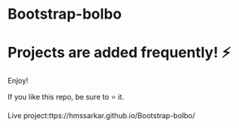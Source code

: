 # Bootstrap-bolbo
<h1>Projects are added frequently! ⚡</h1>

Enjoy!

If you like this repo, be sure to ⭐ it.

Live project:ttps://hmssarkar.github.io/Bootstrap-bolbo/
